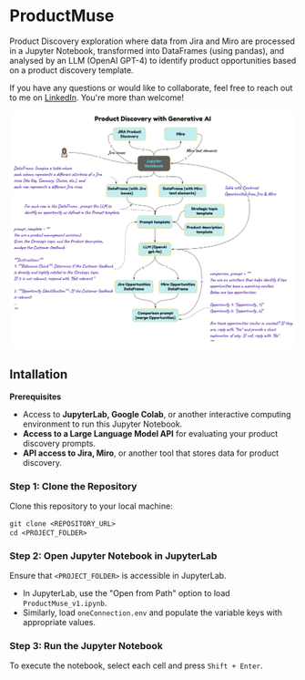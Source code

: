 # ProductMuse
Product Discovery exploration where data from Jira and Miro are processed in a Jupyter Notebook, transformed into DataFrames (using pandas), and analysed by an LLM (OpenAI GPT-4) to identify product opportunities based on a product discovery template.

If you have any questions or would like to collaborate, feel free to reach out to me on [LinkedIn](https://www.linkedin.com/in/jenya-stoeva-60477249/). You're more than welcome!

![ProductMuse](ProductMuse.png "ProductMuse")

## Intallation

<b>Prerequisites</b>

* Access to <b>JupyterLab, Google Colab</b>, or another interactive computing environment to run this Jupyter Notebook.
* <b>Access to a Large Language Model API</b> for evaluating your product discovery prompts.
* <b>API access to Jira, Miro</b>, or another tool that stores data for product discovery.

### Step 1: Clone the Repository

Clone this repository to your local machine:
```
git clone <REPOSITORY_URL>
cd <PROJECT_FOLDER>
```

### Step 2: Open Jupyter Notebook in JupyterLab

Ensure that ```<PROJECT_FOLDER>``` is accessible in JupyterLab.
 * In JupyterLab, use the "Open from Path" option to load ```ProductMuse_v1.ipynb```.
 * Similarly, load ```oneConnection.env``` and populate the variable keys with appropriate values.

### Step 3: Run the Jupyter Notebook

To execute the notebook, select each cell and press ```Shift + Enter```.
